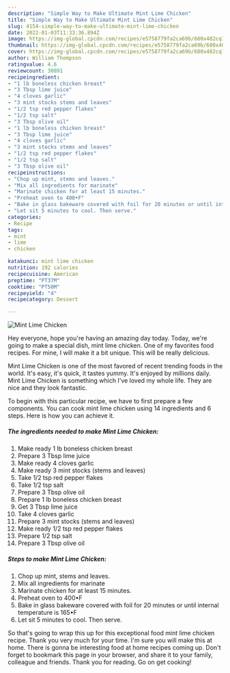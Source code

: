 ```yaml
---
description: "Simple Way to Make Ultimate Mint Lime Chicken"
title: "Simple Way to Make Ultimate Mint Lime Chicken"
slug: 4154-simple-way-to-make-ultimate-mint-lime-chicken
date: 2022-01-03T11:33:36.894Z
image: https://img-global.cpcdn.com/recipes/e5758779fa2ca69b/680x482cq70/mint-lime-chicken-recipe-main-photo.jpg
thumbnail: https://img-global.cpcdn.com/recipes/e5758779fa2ca69b/680x482cq70/mint-lime-chicken-recipe-main-photo.jpg
cover: https://img-global.cpcdn.com/recipes/e5758779fa2ca69b/680x482cq70/mint-lime-chicken-recipe-main-photo.jpg
author: William Thompson
ratingvalue: 4.6
reviewcount: 30891
recipeingredient:
- "1 lb boneless chicken breast"
- "3 Tbsp lime juice"
- "4 cloves garlic"
- "3 mint stocks stems and leaves"
- "1/2 tsp red pepper flakes"
- "1/2 tsp salt"
- "3 Tbsp olive oil"
- "1 lb boneless chicken breast"
- "3 Tbsp lime juice"
- "4 cloves garlic"
- "3 mint stocks stems and leaves"
- "1/2 tsp red pepper flakes"
- "1/2 tsp salt"
- "3 Tbsp olive oil"
recipeinstructions:
- "Chop up mint, stems and leaves."
- "Mix all ingredients for marinate"
- "Marinate chicken for at least 15 minutes."
- "Preheat oven to 400•F"
- "Bake in glass bakeware covered with foil for 20 minutes or until internal temperature is 165•F"
- "Let sit 5 minutes to cool. Then serve."
categories:
- Recipe
tags:
- mint
- lime
- chicken

katakunci: mint lime chicken 
nutrition: 192 calories
recipecuisine: American
preptime: "PT37M"
cooktime: "PT50M"
recipeyield: "4"
recipecategory: Dessert

---
```



![Mint Lime Chicken](https://img-global.cpcdn.com/recipes/e5758779fa2ca69b/680x482cq70/mint-lime-chicken-recipe-main-photo.jpg)

Hey everyone, hope you're having an amazing day today. Today, we're going to make a special dish, mint lime chicken. One of my favorites food recipes. For mine, I will make it a bit unique. This will be really delicious.



Mint Lime Chicken is one of the most favored of recent trending foods in the world. It's easy, it's quick, it tastes yummy. It's enjoyed by millions daily. Mint Lime Chicken is something which I've loved my whole life. They are nice and they look fantastic.


To begin with this particular recipe, we have to first prepare a few components. You can cook mint lime chicken using 14 ingredients and 6 steps. Here is how you can achieve it.

<!--inarticleads1-->

##### The ingredients needed to make Mint Lime Chicken:

1. Make ready 1 lb boneless chicken breast
1. Prepare 3 Tbsp lime juice
1. Make ready 4 cloves garlic
1. Make ready 3 mint stocks (stems and leaves)
1. Take 1/2 tsp red pepper flakes
1. Take 1/2 tsp salt
1. Prepare 3 Tbsp olive oil
1. Prepare 1 lb boneless chicken breast
1. Get 3 Tbsp lime juice
1. Take 4 cloves garlic
1. Prepare 3 mint stocks (stems and leaves)
1. Make ready 1/2 tsp red pepper flakes
1. Prepare 1/2 tsp salt
1. Prepare 3 Tbsp olive oil




<!--inarticleads2-->

##### Steps to make Mint Lime Chicken:

1. Chop up mint, stems and leaves.
1. Mix all ingredients for marinate
1. Marinate chicken for at least 15 minutes.
1. Preheat oven to 400•F
1. Bake in glass bakeware covered with foil for 20 minutes or until internal temperature is 165•F
1. Let sit 5 minutes to cool. Then serve.




So that's going to wrap this up for this exceptional food mint lime chicken recipe. Thank you very much for your time. I'm sure you will make this at home. There is gonna be interesting food at home recipes coming up. Don't forget to bookmark this page in your browser, and share it to your family, colleague and friends. Thank you for reading. Go on get cooking!
